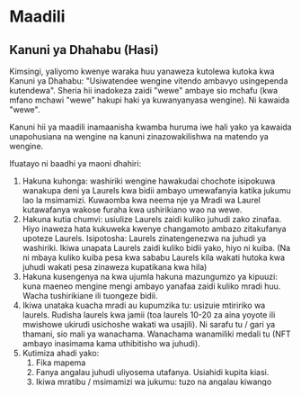 # Maadili

## Kanuni ya Dhahabu (Hasi)

Kimsingi, yaliyomo kwenye waraka huu yanaweza kutolewa kutoka kwa Kanuni ya Dhahabu: "Usiwatendee wengine vitendo ambavyo usingependa kutendewa". Sheria hii inadokeza zaidi "wewe" ambaye sio mchafu (kwa mfano mchawi "wewe" hakupi haki ya kuwanyanyasa wengine). Ni kawaida "wewe".

Kanuni hii ya maadili inamaanisha kwamba huruma iwe hali yako ya kawaida unapohusiana na wengine na kanuni zinazowakilishwa na matendo ya wengine.

Ifuatayo ni baadhi ya maoni dhahiri:

1. Hakuna kuhonga: washiriki wengine hawakudai chochote isipokuwa wanakupa deni ya Laurels kwa bidii ambayo umewafanyia katika jukumu lao la msimamizi. Kuwaomba kwa neema nje ya Mradi wa Laurel kutawafanya wakose furaha kwa ushirikiano wao na wewe.
1. Hakuna kutia chumvi: usiulize Laurels zaidi kuliko juhudi zako zinafaa. Hiyo inaweza hata kukuweka kwenye changamoto ambazo zitakufanya upoteze Laurels. Isipotosha: Laurels zinatengenezwa na juhudi ya washiriki. Ikiwa unapata Laurels zaidi kuliko bidii yako, hiyo ni kuiba. (Na ni mbaya kuliko kuiba pesa kwa sababu Laurels kila wakati hutoka kwa juhudi wakati pesa zinaweza kupatikana kwa hila)
1. Hakuna kusengenya na kwa ujumla hakuna mazungumzo ya kipuuzi: kuna maeneo mengine mengi ambayo yanafaa zaidi kuliko mradi huu. Wacha tushirikiane ili tuongeze bidii.
1. Ikiwa unataka kuacha mradi au kupumzika tu: usizuie mtiririko wa laurels. Rudisha laurels kwa jamii (toa laurels 10-20 za aina yoyote ili mwishowe ukirudi usichoshe wakati wa usajili). Ni sarafu tu / gari ya thamani, sio mali ya wanachama. Wanachama wanamiliki medali tu (NFT ambayo inasimama kama uthibitisho wa juhudi).
1. Kutimiza ahadi yako:
    1. Fika mapema
    1. Fanya angalau juhudi uliyosema utafanya. Usiahidi kupita kiasi.
    1. Ikiwa mratibu / msimamizi wa jukumu: tuzo na angalau kiwango ambacho ulisema
1. Sheria zingine zote zinaweza kutolewa kutoka kwa Kanuni ya Dhahabu (hasi).

## Kanuni ya Dhahabu (Chanya)

Kwa kuongezea toleo hasi, mwanachama anapaswa kufanya angalau mara moja kwa wiki toleo chanya la Kanuni ya Dhahabu: "Fanya kwa wengine kile ungependa wengine wakufanyie.", Lakini kwa njia ya maadili.

Ifuatayo ni maoni kadhaa dhahiri:

1. Thamini juhudi za watu wengine kwa kuwapa laurels zako kidogo.
1. Kosoana hata ikiwa hauulizwi. Ukiona kitu kimefanywa chini ya-kikamilifu, ulizia kazi hiyo ili uweze kuifanya vizuri.
1. Pendekeza kazi za mradi. Michango bora ni ile ambayo ni ngumu lakini inapendekezwa na atayeifanya (badala ya kulazimishwa na mahitaji ya mradi juu yao). Jitihada kama hizo ni uthibitisho kali kwamba moyo wako uko mahali pazuri kwa heshima ya Laurel.
1. Fuatilia kazi ya wanachama wengine. Hiyo inamaanisha kutokubali juhudi zinazoleta shaka. Inaweza kuwa kitu wanachama hawapendi kufanyiwa, lakini ni kitu wengine wote wangependa ufanye. Kwa sababu juhudi ambazo hazijathibitishwa au ni za uongo hufanya juhudi za wengine ziwe chini kidogo.
1. Sheria zingine zote zinaweza kutolewa kutoka kwa Kanuni ya Dhahabu (hasi).

Hati hii daima iko wazi kwa marekebisho.